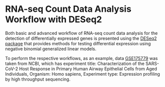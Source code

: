 # RNA-seq Count Data Analysis Workflow with DESeq2
Both basic and advanced workflow of RNA-seq count data analysis for the detection of differentially expressed genes is presented using the [DESeq2 package](https://www.bioconductor.org/packages/release/bioc/html/DESeq2.html) that provides methods for testing differential expression using negative binomial generalized linear models. 

To perform the respective workflows, as an example, data [GSE175779](https://www.ncbi.nlm.nih.gov/geo/query/acc.cgi) was taken from NCBI, which has experiment title: Characterization of the SARS-CoV-2 Host Response in Primary Human Airway Epithelial Cells from Aged Individuals, Organism: Homo sapiens, Experiment type: Expression profiling by high throughput sequencing.

